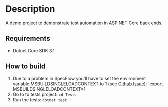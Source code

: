 # Description

A demo project to demonstrate test automation in ASP.NET Core back ends.

## Requirements

* Dotnet Core SDK 3.1

## How to build

1. Due to a problem in SpecFlow you'll have to set the environment variable MSBUILDSINGLELOADCONTEXT to 1 
   (see [Github Issue](https://github.com/SpecFlowOSS/SpecFlow/issues/1912)): `export MSBUILDSINGLELOADCONTEXT=1
2. Go to to tests project: `cd Tests`
3. Run the tests: `dotnet test`
